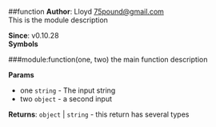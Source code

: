 <a name="module_function"></a>
##function
**Author**: Lloyd <75pound@gmail.com>  
This is the module description

**Since**: v0.10.28  
**Symbols**


<a name="module_function"></a>
###module:function(one, two)
the main function description

**Params**

- one `string` - The input string
- two `object` - a second input

**Returns**: `object` | `string` - this return has several types  
